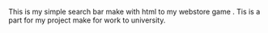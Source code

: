 This is my simple search bar make with html to my webstore game . Tis is a part for my project make for work to university. 
